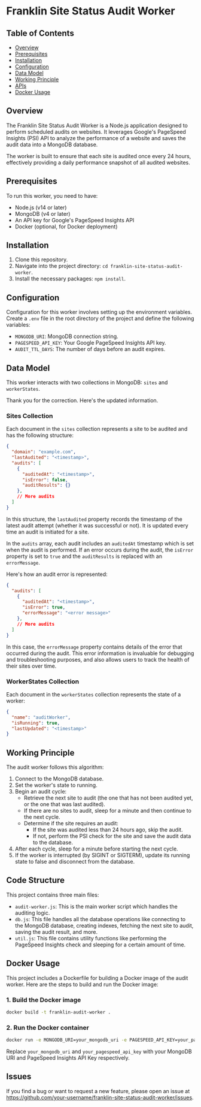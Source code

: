 # Franklin Site Status Audit Worker

## Table of Contents
- [Overview](#overview)
- [Prerequisites](#prerequisites)
- [Installation](#installation)
- [Configuration](#configuration)
- [Data Model](#data-model)
- [Working Principle](#working-principle)
- [APIs](#apis)
- [Docker Usage](#docker-usage)

## Overview

The Franklin Site Status Audit Worker is a Node.js application designed to perform scheduled audits on websites. It leverages Google's PageSpeed Insights (PSI) API to analyze the performance of a website and saves the audit data into a MongoDB database.

The worker is built to ensure that each site is audited once every 24 hours, effectively providing a daily performance snapshot of all audited websites.

## Prerequisites

To run this worker, you need to have:
- Node.js (v14 or later)
- MongoDB (v4 or later)
- An API key for Google's PageSpeed Insights API
- Docker (optional, for Docker deployment)

## Installation

1. Clone this repository.
2. Navigate into the project directory: `cd franklin-site-status-audit-worker`.
3. Install the necessary packages: `npm install`.

## Configuration

Configuration for this worker involves setting up the environment variables. Create a `.env` file in the root directory of the project and define the following variables:

- `MONGODB_URI`: MongoDB connection string.
- `PAGESPEED_API_KEY`: Your Google PageSpeed Insights API key.
- `AUDIT_TTL_DAYS`: The number of days before an audit expires.

## Data Model

This worker interacts with two collections in MongoDB: `sites` and `workerStates`.

Thank you for the correction. Here's the updated information.

### Sites Collection

Each document in the `sites` collection represents a site to be audited and has the following structure:

```json
{
  "domain": "example.com",
  "lastAudited": "<timestamp>",
  "audits": [
    {
      "auditedAt": "<timestamp>",
      "isError": false,
      "auditResults": {}
    },
    // More audits
  ]
}
```

In this structure, the `lastAudited` property records the timestamp of the latest audit attempt (whether it was successful or not). It is updated every time an audit is initiated for a site.

In the `audits` array, each audit includes an `auditedAt` timestamp which is set when the audit is performed. If an error occurs during the audit, the `isError` property is set to `true` and the `auditResults` is replaced with an `errorMessage`.

Here's how an audit error is represented:

```json
{
  "audits": [
    {
      "auditedAt": "<timestamp>",
      "isError": true,
      "errorMessage": "<error message>"
    },
    // More audits
  ]
}
```

In this case, the `errorMessage` property contains details of the error that occurred during the audit. This error information is invaluable for debugging and troubleshooting purposes, and also allows users to track the health of their sites over time.

### WorkerStates Collection

Each document in the `workerStates` collection represents the state of a worker:

```json
{
  "name": "auditWorker",
  "isRunning": true,
  "lastUpdated": "<timestamp>"
}
```

## Working Principle

The audit worker follows this algorithm:

1. Connect to the MongoDB database.
2. Set the worker's state to running.
3. Begin an audit cycle:
    - Retrieve the next site to audit (the one that has not been audited yet, or the one that was last audited).
    - If there are no sites to audit, sleep for a minute and then continue to the next cycle.
    - Determine if the site requires an audit:
        - If the site was audited less than 24 hours ago, skip the audit.
        - If not, perform the PSI check for the site and save the audit data to the database.
4. After each cycle, sleep for a minute before starting the next cycle.
5. If the worker is interrupted (by SIGINT or SIGTERM), update its running state to false and disconnect from the database.

## Code Structure

This project contains three main files:

- `audit-worker.js`: This is the main worker script which handles the auditing logic.
- `db.js`: This file handles all the database operations like connecting to the MongoDB database, creating indexes, fetching the next site to audit, saving the audit result, and more.
- `util.js`: This file contains utility functions like performing the PageSpeed Insights check and sleeping for a certain amount of time.

## Docker Usage

This project includes a Dockerfile for building a Docker image of the audit worker. Here are the steps to build and run the Docker image:

### 1. Build the Docker image
```sh
docker build -t franklin-audit-worker .
```

### 2. Run the Docker container
```sh
docker run -e MONGODB_URI=your_mongodb_uri -e PAGESPEED_API_KEY=your_pagespeed_api_key franklin-audit-worker
```

Replace `your_mongodb_uri` and `your_pagespeed_api_key` with your MongoDB URI and PageSpeed Insights API Key respectively.

## Issues

If you find a bug or want to request a new feature, please open an issue at https://github.com/your-username/franklin-site-status-audit-worker/issues.
